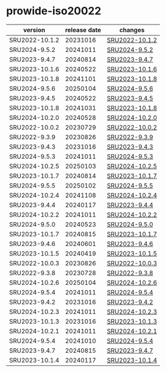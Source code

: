 # prowide-iso20022	


|version|release date|changes|
|---|---|---|
|SRU2022-10.1.2|20231016|[SRU2022-10.1.2](./SRU2022-10.1.2-20231016.md)|
|SRU2024-9.5.2|20241011|[SRU2024-9.5.2](./SRU2024-9.5.2-20241011.md)|
|SRU2023-9.4.7|20240814|[SRU2023-9.4.7](./SRU2023-9.4.7-20240814.md)|
|SRU2023-10.1.6|20240522|[SRU2023-10.1.6](./SRU2023-10.1.6-20240522.md)|
|SRU2023-10.1.8|20241101|[SRU2023-10.1.8](./SRU2023-10.1.8-20241101.md)|
|SRU2024-9.5.6|20250104|[SRU2024-9.5.6](./SRU2024-9.5.6-20250104.md)|
|SRU2023-9.4.5|20240522|[SRU2023-9.4.5](./SRU2023-9.4.5-20240522.md)|
|SRU2023-10.1.8|20241031|[SRU2023-10.1.8](./SRU2023-10.1.8-20241031.md)|
|SRU2024-10.2.0|20240528|[SRU2024-10.2.0](./SRU2024-10.2.0-20240528.md)|
|SRU2022-10.0.2|20230729|[SRU2022-10.0.2](./SRU2022-10.0.2-20230729.md)|
|SRU2022-9.3.9|20230826|[SRU2022-9.3.9](./SRU2022-9.3.9-20230826.md)|
|SRU2023-9.4.3|20231016|[SRU2023-9.4.3](./SRU2023-9.4.3-20231016.md)|
|SRU2024-9.5.3|20241011|[SRU2024-9.5.3](./SRU2024-9.5.3-20241011.md)|
|SRU2024-10.2.5|20250103|[SRU2024-10.2.5](./SRU2024-10.2.5-20250103.md)|
|SRU2023-10.1.7|20240814|[SRU2023-10.1.7](./SRU2023-10.1.7-20240814.md)|
|SRU2024-9.5.5|20250102|[SRU2024-9.5.5](./SRU2024-9.5.5-20250102.md)|
|SRU2024-10.2.4|20241108|[SRU2024-10.2.4](./SRU2024-10.2.4-20241108.md)|
|SRU2023-9.4.4|20240117|[SRU2023-9.4.4](./SRU2023-9.4.4-20240117.md)|
|SRU2024-10.2.2|20241011|[SRU2024-10.2.2](./SRU2024-10.2.2-20241011.md)|
|SRU2024-9.5.0|20240523|[SRU2024-9.5.0](./SRU2024-9.5.0-20240523.md)|
|SRU2023-10.1.7|20240815|[SRU2023-10.1.7](./SRU2023-10.1.7-20240815.md)|
|SRU2023-9.4.6|20240601|[SRU2023-9.4.6](./SRU2023-9.4.6-20240601.md)|
|SRU2023-10.1.5|20240419|[SRU2023-10.1.5](./SRU2023-10.1.5-20240419.md)|
|SRU2022-10.0.3|20230826|[SRU2022-10.0.3](./SRU2022-10.0.3-20230826.md)|
|SRU2022-9.3.8|20230728|[SRU2022-9.3.8](./SRU2022-9.3.8-20230728.md)|
|SRU2024-10.2.6|20250104|[SRU2024-10.2.6](./SRU2024-10.2.6-20250104.md)|
|SRU2024-9.5.4|20241011|[SRU2024-9.5.4](./SRU2024-9.5.4-20241011.md)|
|SRU2023-9.4.2|20231016|[SRU2023-9.4.2](./SRU2023-9.4.2-20231016.md)|
|SRU2024-10.2.3|20241011|[SRU2024-10.2.3](./SRU2024-10.2.3-20241011.md)|
|SRU2023-10.1.3|20231016|[SRU2023-10.1.3](./SRU2023-10.1.3-20231016.md)|
|SRU2024-10.2.1|20241011|[SRU2024-10.2.1](./SRU2024-10.2.1-20241011.md)|
|SRU2024-9.5.4|20241010|[SRU2024-9.5.4](./SRU2024-9.5.4-20241010.md)|
|SRU2023-9.4.7|20240815|[SRU2023-9.4.7](./SRU2023-9.4.7-20240815.md)|
|SRU2023-10.1.4|20240117|[SRU2023-10.1.4](./SRU2023-10.1.4-20240117.md)|
